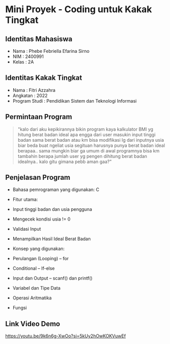 # Mini Proyek - Coding untuk Kakak Tingkat

## Identitas Mahasiswa
- Nama  : Phebe Febriella Efarina Sirno 
- NIM   : 2400991
- Kelas  : 2A

## Identitas Kakak Tingkat
- Nama  : Fitri Azzahra
- Angkatan  : 2022
- Program Studi  : Pendidikan Sistem dan Teknologi Informasi

## Permintaan Program
>"kalo dari aku kepikirannya bikin program kaya kalkulator BMI yg hitung berat badan ideal apa engga dari user masukin input tinggi badan sama berat badan atau km bisa modifikasi lg dari inputnya usia biar beda buat ngeliat usia segituan harusnya punya berat badan ideal berapaa.. sama mungkin biar ga umum di awal programnya bisa km tambahin berapa jumlah user yg pengen dihitung berat badan idealnya.. kalo gitu gimana pebb aman gaa?"

## Penjelasan Program
- Bahasa pemrograman yang digunakan: C
- Fitur utama:
 - Input tinggi badan dan usia pengguna
 - Mengecek kondisi usia != 0
 - Validasi Input
 - Menampilkan Hasil Ideal Berat Badan


- Konsep yang digunakan:
 - Perulangan (Looping) – for
 - Conditional – If-else
 - Input dan Output – scanf() dan printf()
 - Variabel dan Tipe Data
 - Operasi Aritmatika
 - Fungsi


## Link Video Demo
https://youtu.be/9k6n6g-XwOo?si=5kUy2hOwKOKVuwEf
